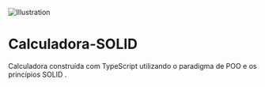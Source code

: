![Illustration](https://user-images.githubusercontent.com/60680170/85891255-25de7e00-b7c5-11ea-82e9-05fb48c627c6.PNG)

# Calculadora-SOLID
Calculadora construída com TypeScript utilizando o paradigma de POO e os princípios SOLID .
